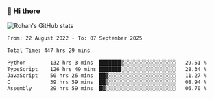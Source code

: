 ### 👋 Hi there 

<!--
**rohznmdev/rohznmdev** is a ✨ _special_ ✨ repository because its `README.md` (this file) appears on your GitHub profile.

Here are some ideas to get you started:

- 🔭 I’m currently working on ...
- 🌱 I’m currently learning Ruby and Ruby on Rails
- 👯 I’m looking to collaborate on ...
- 🤔 I’m looking for help with ...
- 💬 Ask me about ...
- 📫 How to reach me: ...
- 😄 Pronouns: ...
- ⚡ Fun fact: ...
-->
![Rohan's GitHub stats](https://github-readme-stats.vercel.app/api?username=rohznmdev&theme=dark&show_icons=true)

<!--START_SECTION:waka-->

```txt
From: 22 August 2022 - To: 07 September 2025

Total Time: 447 hrs 29 mins

Python        132 hrs 3 mins  ███████▒░░░░░░░░░░░░░░░░░   29.51 %
TypeScript    126 hrs 49 mins ███████░░░░░░░░░░░░░░░░░░   28.34 %
JavaScript    50 hrs 26 mins  ██▓░░░░░░░░░░░░░░░░░░░░░░   11.27 %
C             39 hrs 59 mins  ██▒░░░░░░░░░░░░░░░░░░░░░░   08.94 %
Assembly      29 hrs 59 mins  █▓░░░░░░░░░░░░░░░░░░░░░░░   06.70 %
```

<!--END_SECTION:waka-->
